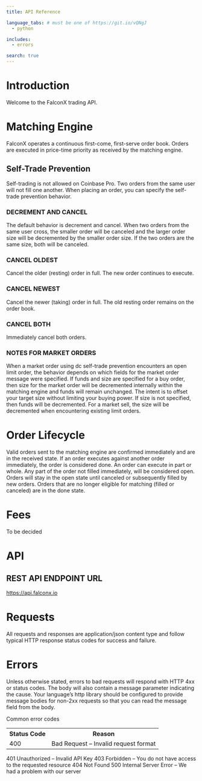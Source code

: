 ```yaml
---
title: API Reference

language_tabs: # must be one of https://git.io/vQNgJ
  - python

includes:
  - errors

search: true
---
```


# Introduction

Welcome to the FalconX trading API.

# Matching Engine

FalconX operates a continuous first-come, first-serve order book. Orders are executed in price-time priority as received by the matching engine.


## Self-Trade Prevention
Self-trading is not allowed on Coinbase Pro. Two orders from the same user will not fill one another. When placing an order, you can specify the self-trade prevention behavior.

### DECREMENT AND CANCEL
The default behavior is decrement and cancel. When two orders from the same user cross, the smaller order will be canceled and the larger order size will be decremented by the smaller order size. If the two orders are the same size, both will be canceled.

### CANCEL OLDEST
Cancel the older (resting) order in full. The new order continues to execute.

### CANCEL NEWEST
Cancel the newer (taking) order in full. The old resting order remains on the order book.

### CANCEL BOTH
Immediately cancel both orders.

### NOTES FOR MARKET ORDERS
When a market order using dc self-trade prevention encounters an open limit order, the behavior depends on which fields for the market order message were specified. If funds and size are specified for a buy order, then size for the market order will be decremented internally within the matching engine and funds will remain unchanged. The intent is to offset your target size without limiting your buying power. If size is not specified, then funds will be decremented. For a market sell, the size will be decremented when encountering existing limit orders.

# Order Lifecycle
Valid orders sent to the matching engine are confirmed immediately and are in the received state. If an order executes against another order immediately, the order is considered done. An order can execute in part or whole. Any part of the order not filled immediately, will be considered open. Orders will stay in the open state until canceled or subsequently filled by new orders. Orders that are no longer eligible for matching (filled or canceled) are in the done state.

# Fees

To be decided


# API

## REST API ENDPOINT URL
https://api.falconx.io

# Requests
All requests and responses are application/json content type and follow typical HTTP response status codes for success and failure.

# Errors

Unless otherwise stated, errors to bad requests will respond with HTTP 4xx or status codes. The body will also contain a message parameter indicating the cause. Your language’s http library should be configured to provide message bodies for non-2xx requests so that you can read the message field from the body.

Common error codes

<table>
  <tr>
    <th>Status Code</th>
    <th>Reason</th>
  </tr>
  <tr>
    <td>
      400
    </td>
    <td>
      Bad Request – Invalid request format
    </td>
  </tr>
</table>
401	Unauthorized – Invalid API Key
403	Forbidden – You do not have access to the requested resource
404	Not Found
500	Internal Server Error – We had a problem with our server
